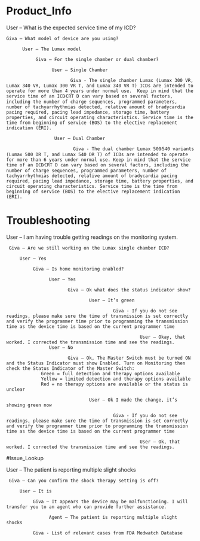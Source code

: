 # Product_Info

  User – What is the expected service time of my ICD?

    Giva – What model of device are you using?

		  User – The Lumax model

			   Giva – For the single chamber or dual chamber?

				     User – Single Chamber

					        Giva - The single chamber Lumax (Lumax 300 VR, Lumax 340 VR, Lumax 300 VR T, and Lumax 340 VR T) ICDs are intended to operate for more than 4 years under normal use.  Keep in mind that the service time of an ICD⁄CRT D can vary based on several factors, including the number of charge sequences, programmed parameters, number of tachyarrhythmias detected, relative amount of bradycardia pacing required, pacing lead impedance, storage time, battery properties, and circuit operating characteristics. Service time is the time from beginning of service (BOS) to the elective replacement indication (ERI).

				      User – Dual Chamber

					         Giva - The dual chamber Lumax 500⁄540 variants (Lumax 500 DR T, and Lumax 540 DR T) of ICDs are intended to operate for more than 6 years under normal use. Keep in mind that the service time of an ICD⁄CRT D can vary based on several factors, including the number of charge sequences, programmed parameters, number of tachyarrhythmias detected, relative amount of bradycardia pacing required, pacing lead impedance, storage time, battery properties, and circuit operating characteristics. Service time is the time from beginning of service (BOS) to the elective replacement indication (ERI).

# Troubleshooting

  User – I am having trouble getting readings on the monitoring system.

	 Giva – Are we still working on the Lumax single chamber ICD?

		 User – Yes

			  Giva – Is home monitoring enabled?

				    User – Yes

					       Giva – Ok what does the status indicator show?

						           User – It’s green

							                Giva - If you do not see readings, please make sure the time of transmission is set correctly and verify the programmer time prior to programming the transmission time as the device time is based on the current programmer time

								                      User – Okay, that worked. I corrected the transmission time and see the readings.
				    User – No

					       Giva – Ok, The Master Switch must be turned ON and the Status Indicator must show Enabled. Turn on Monitoring then check the Status Indicator of the Master Switch:
                 Green = full detection and therapy options available
                 Yellow = limited detection and therapy options available
                 Red = no therapy options are available or the status is unclear

						           User – Ok I made the change, it’s showing green now

							                Giva - If you do not see readings, please make sure the time of transmission is set correctly and verify the programmer time prior to programming the transmission time as the device time is based on the current programmer time

								                      User – Ok, that worked. I corrected the transmission time and see the readings.

#Issue_Lookup

  User – The patient is reporting multiple slight shocks

	 Giva – Can you confirm the shock therapy setting is off?

		 User – It is

			  Giva – It appears the device may be malfunctioning. I will transfer you to an agent who can provide further assistance.

				    Agent – The patient is reporting multiple slight shocks

              Giva - List of relevant cases from FDA Medwatch Database
